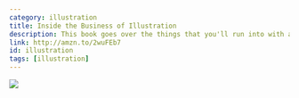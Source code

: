 ```yaml
---
category: illustration
title: Inside the Business of Illustration
description: This book goes over the things that you'll run into with authorship and promotion as an illustrator. This is a fresh perspective on illustration as art and illustration as a business.
link: http://amzn.to/2wuFEb7
id: illustration
tags: [illustration]
---
```

<a target="_blank"  href="https://www.amazon.com/gp/product/1581153864/ref=as_li_tl?ie=UTF8&camp=1789&creative=9325&creativeASIN=1581153864&linkCode=as2&tag=compassofdesi-20&linkId=58174443bf2029e70c47990285594949"><img border="0" src="//ws-na.amazon-adsystem.com/widgets/q?_encoding=UTF8&MarketPlace=US&ASIN=1581153864&ServiceVersion=20070822&ID=AsinImage&WS=1&Format=_SL250_&tag=compassofdesi-20" ></a><img src="//ir-na.amazon-adsystem.com/e/ir?t=compassofdesi-20&l=am2&o=1&a=1581153864" width="1" height="1" border="0" alt="" style="border:none !important; margin:0px !important;" />
